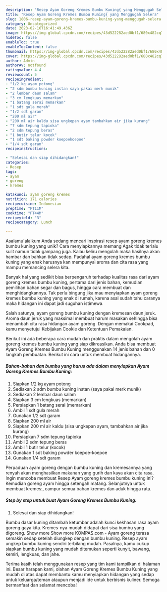 ```yaml
---
description: "Resep Ayam Goreng Kremes Bumbu Kuning{ yang Menggugah Selera"
title: "Resep Ayam Goreng Kremes Bumbu Kuning{ yang Menggugah Selera"
slug: 1806-resep-ayam-goreng-kremes-bumbu-kuning-yang-menggugah-selera
category: Uncategorized
date: 2023-02-16T16:41:49.436Z
image: https://img-global.cpcdn.com/recipes/43d522282aed0bf1/680x482cq70/ayam-goreng-kremes-bumbu-kuning-foto-resep-utama.jpg
hideToc: false
enableToc: true
enableTocContent: false
thumbnail: https://img-global.cpcdn.com/recipes/43d522282aed0bf1/680x482cq70/ayam-goreng-kremes-bumbu-kuning-foto-resep-utama.jpg
cover: https://img-global.cpcdn.com/recipes/43d522282aed0bf1/680x482cq70/ayam-goreng-kremes-bumbu-kuning-foto-resep-utama.jpg
author: Admin
authorAv: notfound
ratingvalue: 4.4
reviewcount: 5
recipeingredient:
- "1/2 kg ayam potong"
- "2 sdm bumbu kuning instan saya pakai merk munik"
- "2 lembar daun salam"
- "3 cm lengkuas memarkan"
- "1 batang serai memarkan"
- "1 sdt gula merah"
- "1/2 sdt garam"
- "200 ml air"
- "200 ml air kaldu sisa ungkepan ayam tambahkan air jika kurang"
- "7 sdm tepung tapioka"
- "2 sdm tepung beras"
- "1 butir telur kocok"
- "1 sdt baking powder koepoekoepoe"
- "1/4 sdt garam"
recipeinstructions:

- "Selesai dan siap dihidangkan!"
categories:
- Resep
tags:
- ayam
- goreng
- kremes

katakunci: ayam goreng kremes 
nutrition: 171 calories
recipecuisine: Indonesian
preptime: "PT11M"
cooktime: "PT44M"
recipeyield: "3"
recipecategory: Lunch

---
```



Asalamu'alaikum Anda sedang mencari inspirasi resep ayam goreng kremes bumbu kuning yang unik? Cara menyiapkannya memang Agak tidak terlalu sulit namun tidak gampang juga. Kalau keliru mengolah maka hasilnya akan hambar dan bahkan tidak sedap. Padahal ayam goreng kremes bumbu kuning yang enak harusnya kan mempunyai aroma dan cita rasa yang mampu memancing selera kita.


Banyak hal yang sedikit bisa berpengaruh terhadap kualitas rasa dari ayam goreng kremes bumbu kuning, pertama dari jenis bahan, kemudian pemilihan bahan segar dan bagus, hingga cara membuat dan menghidangkannya. Tak perlu bingung jika mau menyiapkan ayam goreng kremes bumbu kuning yang enak di rumah, karena asal sudah tahu caranya maka hidangan ini dapat jadi suguhan istimewa.

Salah satunya, ayam goreng bumbu kuning dengan kremesan daun jeruk. Aroma daun jeruk yang maksimal membuat harum masakan sehingga bisa menambah cita rasa hidangan ayam goreng. Dengan memakai Cookpad, kamu menyetujui Kebijakan Cookie dan Ketentuan Pemakaian.


Berikut ini ada beberapa cara mudah dan praktis dalam mengolah ayam goreng kremes bumbu kuning yang siap dikreasikan. Anda bisa membuat Ayam Goreng Kremes Bumbu Kuning menggunakan 14 jenis bahan dan 0 langkah pembuatan. Berikut ini cara untuk membuat hidangannya.

<!--inarticleads1-->

##### Bahan-bahan dan bumbu yang harus ada dalam menyiapkan Ayam Goreng Kremes Bumbu Kuning:

1. Siapkan 1/2 kg ayam potong
1. Sediakan 2 sdm bumbu kuning instan (saya pakai merk munik)
1. Sediakan 2 lembar daun salam
1. Siapkan 3 cm lengkuas (memarkan)
1. Persiapkan 1 batang serai (memarkan)
1. Ambil 1 sdt gula merah
1. Gunakan 1/2 sdt garam
1. Siapkan 200 ml air
1. Siapkan 200 ml air kaldu (sisa ungkepan ayam, tambahkan air jika kurang)
1. Persiapkan 7 sdm tepung tapioka
1. Ambil 2 sdm tepung beras
1. Ambil 1 butir telur (kocok)
1. Gunakan 1 sdt baking powder koepoe-koepoe
1. Gunakan 1/4 sdt garam


Perpaduan ayam goreng dengan bumbu kuning dan kremesannya yang renyah akan menghasilkan makanan yang gurih dan kaya akan cita rasa. Ingin mencoba membuat Resep Ayam goreng kremes bumbu kuning ini? Kemudian goreng ayam hingga setengah matang. Selanjutnya untuk membuat kremes:, campur semua bahan kremes dan aduk hingga rata. 

<!--inarticleads2-->

##### Step by step untuk buat Ayam Goreng Kremes Bumbu Kuning:


1. Selesai dan siap dihidangkan!

Bumbu dasar kuning ditambah ketumbar adalah kunci kekhasan rasa ayam goreng gaya kita. Kremes-nya mudah didapat dari sisa bumbu yang digoreng. Show more Show more KOMPAS.com - Ayam goreng terasa semakin sedap setelah diungkep dengan bumbu kuning. Resep ayam ungkep bumbu kuning sendiri terbilang mudah. Pasalnya, kamu cukup siapkan bumbu kuning yang mudah ditemukan seperti kunyit, bawang, kemiri, lengkuas, dan jahe. 

Terima kasih telah menggunakan resep yang tim kami tampilkan di halaman ini. Besar harapan kami, olahan Ayam Goreng Kremes Bumbu Kuning yang mudah di atas dapat membantu kamu menyiapkan hidangan yang sedap untuk keluarga/teman ataupun menjadi ide untuk berbisnis kuliner. Semoga bermanfaat dan selamat mencoba!
